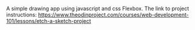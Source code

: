 A simple drawing app using javascript and css Flexbox.
The link to project instructions: 
https://www.theodinproject.com/courses/web-development-101/lessons/etch-a-sketch-project